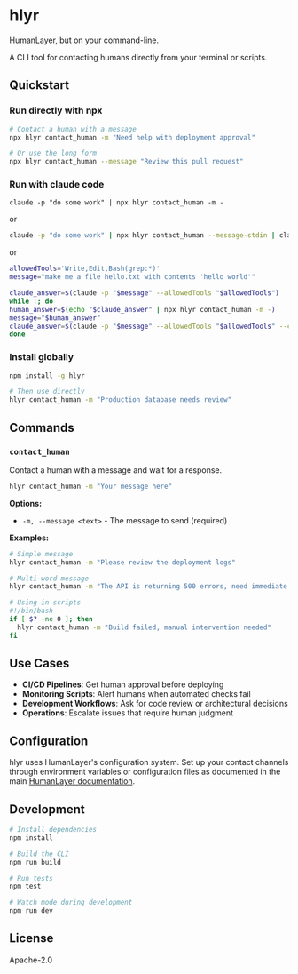 # hlyr

HumanLayer, but on your command-line.

A CLI tool for contacting humans directly from your terminal or scripts.

## Quickstart

### Run directly with npx

```bash
# Contact a human with a message
npx hlyr contact_human -m "Need help with deployment approval"

# Or use the long form
npx hlyr contact_human --message "Review this pull request"
```

### Run with claude code

```
claude -p "do some work" | npx hlyr contact_human -m -
```

or

```bash
claude -p "do some work" | npx hlyr contact_human --message-stdin | claude -p -
```

or

```bash
allowedTools='Write,Edit,Bash(grep:*)'
message="make me a file hello.txt with contents 'hello world'"

claude_answer=$(claude -p "$message" --allowedTools "$allowedTools")
while :; do
human_answer=$(echo "$claude_answer" | npx hlyr contact_human -m -)
message="$human_answer"
claude_answer=$(claude -p "$message" --allowedTools "$allowedTools" --continue)
done
```

### Install globally

```bash
npm install -g hlyr

# Then use directly
hlyr contact_human -m "Production database needs review"
```

## Commands

### `contact_human`

Contact a human with a message and wait for a response.

```bash
hlyr contact_human -m "Your message here"
```

**Options:**

- `-m, --message <text>` - The message to send (required)

**Examples:**

```bash
# Simple message
hlyr contact_human -m "Please review the deployment logs"

# Multi-word message
hlyr contact_human -m "The API is returning 500 errors, need immediate help"

# Using in scripts
#!/bin/bash
if [ $? -ne 0 ]; then
  hlyr contact_human -m "Build failed, manual intervention needed"
fi
```

## Use Cases

- **CI/CD Pipelines**: Get human approval before deploying
- **Monitoring Scripts**: Alert humans when automated checks fail
- **Development Workflows**: Ask for code review or architectural decisions
- **Operations**: Escalate issues that require human judgment

## Configuration

hlyr uses HumanLayer's configuration system. Set up your contact channels through environment variables or configuration files as documented in the main [HumanLayer documentation](https://humanlayer.dev/docs).

## Development

```bash
# Install dependencies
npm install

# Build the CLI
npm run build

# Run tests
npm test

# Watch mode during development
npm run dev
```

## License

Apache-2.0
